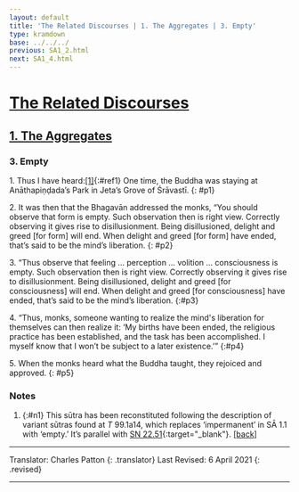 ```yaml
---
layout: default
title: 'The Related Discourses | 1. The Aggregates | 3. Empty'
type: kramdown
base: ../../../
previous: SA1_2.html
next: SA1_4.html
---
```


# [The Related Discourses](../index.html)
## [1. The Aggregates](index.html)
### 3. Empty

1\. Thus I have heard:[\[1\]](#n1){:#ref1} One time, the Buddha was staying at Anāthapiṇḍada’s Park in Jeta’s Grove of Śrāvastī.
{: #p1}

2\. It was then that the Bhagavān addressed the monks, “You should observe that form is empty. Such observation then is right view. Correctly observing it gives rise to disillusionment. Being disillusioned, delight and greed [for form] will end. When delight and greed [for form] have ended, that’s said to be the mind’s liberation.
{: #p2}

3\. “Thus observe that feeling … perception … volition … consciousness is empty. Such observation then is right view. Correctly observing it gives rise to disillusionment. Being disillusioned, delight and greed [for consciousness] will end. When delight and greed [for consciousness] have ended, that’s said to be the mind’s liberation.
{:#p3}

4\. “Thus, monks, someone wanting to realize the mind's liberation for themselves can then realize it: ‘My births have been ended, the religious practice has been established, and the task has been accomplished. I myself know that I won’t be subject to a later existence.’”
{:#p4}

5\. When the monks heard what the Buddha taught, they rejoiced and approved.
{: #p5}

### Notes
1. {:#n1} This sūtra has been reconstituted following the description of variant sūtras found at *T* 99.1a14, which replaces ‘impermanent’ in SĀ 1.1 with ‘empty.’ It’s parallel with [SN 22.51](https://suttacentral.net/sn22.51){:target="_blank"}. [\[back\]](#ref1)

---

Translator: Charles Patton
{: .translator}
Last Revised: 6 April 2021
{: .revised}

---
